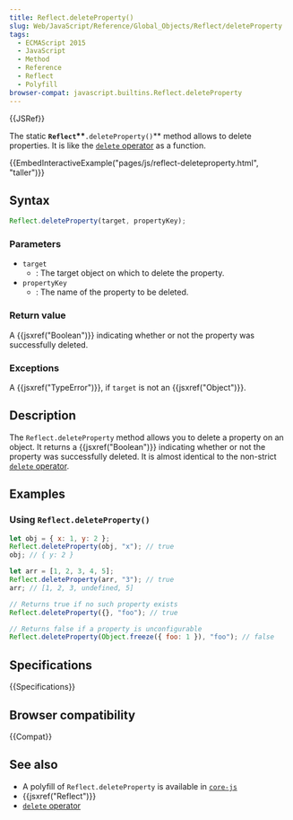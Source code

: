 ```yaml
---
title: Reflect.deleteProperty()
slug: Web/JavaScript/Reference/Global_Objects/Reflect/deleteProperty
tags:
  - ECMAScript 2015
  - JavaScript
  - Method
  - Reference
  - Reflect
  - Polyfill
browser-compat: javascript.builtins.Reflect.deleteProperty
---
```


{{JSRef}}

The static
**`Reflect`\*\***`.deleteProperty()`\*\*
method allows to delete properties. It is like the [`delete`
operator](/en-US/docs/Web/JavaScript/Reference/Operators/delete) as a function.

{{EmbedInteractiveExample("pages/js/reflect-deleteproperty.html", "taller")}}

## Syntax

```js
Reflect.deleteProperty(target, propertyKey);
```

### Parameters

- `target`
  - : The target object on which to delete the property.
- `propertyKey`
  - : The name of the property to be deleted.

### Return value

A {{jsxref("Boolean")}} indicating whether or not the property was successfully
deleted.

### Exceptions

A {{jsxref("TypeError")}}, if `target` is not an
{{jsxref("Object")}}.

## Description

The `Reflect.deleteProperty` method allows you to delete a property on an
object. It returns a {{jsxref("Boolean")}} indicating whether or not the property was
successfully deleted. It is almost identical to the non-strict [`delete`
operator](/en-US/docs/Web/JavaScript/Reference/Operators/delete).

## Examples

### Using `Reflect.deleteProperty()`

```js
let obj = { x: 1, y: 2 };
Reflect.deleteProperty(obj, "x"); // true
obj; // { y: 2 }

let arr = [1, 2, 3, 4, 5];
Reflect.deleteProperty(arr, "3"); // true
arr; // [1, 2, 3, undefined, 5]

// Returns true if no such property exists
Reflect.deleteProperty({}, "foo"); // true

// Returns false if a property is unconfigurable
Reflect.deleteProperty(Object.freeze({ foo: 1 }), "foo"); // false
```

## Specifications

{{Specifications}}

## Browser compatibility

{{Compat}}

## See also

- A polyfill of `Reflect.deleteProperty` is available in [`core-js`](https://github.com/zloirock/core-js#ecmascript-reflect)
- {{jsxref("Reflect")}}
- [`delete`
  operator](/en-US/docs/Web/JavaScript/Reference/Operators/delete)
